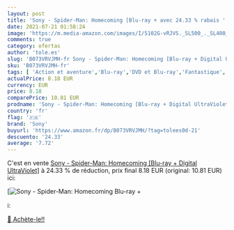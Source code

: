 ```yaml
---
layout: post
title: 'Sony - Spider-Man: Homecoming [Blu-ray + avec 24.33 % rabais '
date: 2021-07-21 01:58:24
image: 'https://m.media-amazon.com/images/I/5102G-vRJVS._SL500_._SL400_.jpg'
comments: true
category: ofertas
author: 'tole.es'
slug: 'B073VRVJMH-fr Sony - Spider-Man: Homecoming [Blu-ray + Digital UltraViolet]'
sku: 'B073VRVJMH-fr'
tags: [ 'Action et aventure','Blu-ray','DVD et Blu-ray','Fantastique','Featured Categories','Films','Science-fiction','sony', ]
actualPrice: 8.18 EUR
currency: EUR
price: 8.18
comparePrice: 10.81 EUR
prodname: 'Sony - Spider-Man: Homecoming [Blu-ray + Digital UltraViolet]'
country: 'fr'
flag: '🇫🇷'
brand: 'Sony'
buyurl: 'https://www.amazon.fr/dp/B073VRVJMH/?tag=tolees0d-21'
descuento: '24.33'
average: '7.72'
---
```


C'est en vente [Sony - Spider-Man: Homecoming [Blu-ray + Digital UltraViolet]](https://www.amazon.fr/dp/B073VRVJMH/?tag=tolees0d-21)  à  24.33 % de réduction, prix final  8.18 EUR (original: 10.81 EUR) ici:

[![Sony - Spider-Man: Homecoming [Blu-ray +](https://m.media-amazon.com/images/I/5102G-vRJVS._SL500_._SL400_.jpg)](https://www.amazon.fr/dp/B073VRVJMH/?tag=tolees0d-21)

ℹ️:


[🛒 Achète-le!!](https://www.amazon.fr/dp/B073VRVJMH/?tag=tolees0d-21)
